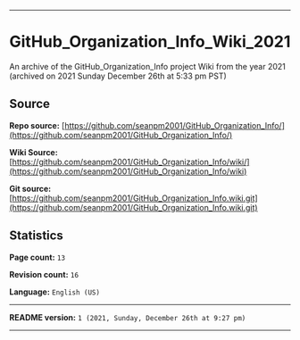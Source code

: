 
***

# GitHub_Organization_Info_Wiki_2021
An archive of the GitHub_Organization_Info project Wiki from the year 2021 (archived on 2021 Sunday December 26th at 5:33 pm PST) 

## Source

**Repo source:** [https://github.com/seanpm2001/GitHub_Organization_Info/](https://github.com/seanpm2001/GitHub_Organization_Info/)

**Wiki Source:** [https://github.com/seanpm2001/GitHub_Organization_Info/wiki/](https://github.com/seanpm2001/GitHub_Organization_Info/wiki)

**Git source:** [https://github.com/seanpm2001/GitHub_Organization_Info.wiki.git](https://github.com/seanpm2001/GitHub_Organization_Info.wiki.git)

## Statistics

**Page count:** `13`

**Revision count:** `16`

**Language:** `English (US)`

***

**README version:** `1 (2021, Sunday, December 26th at 9:27 pm)`

***
